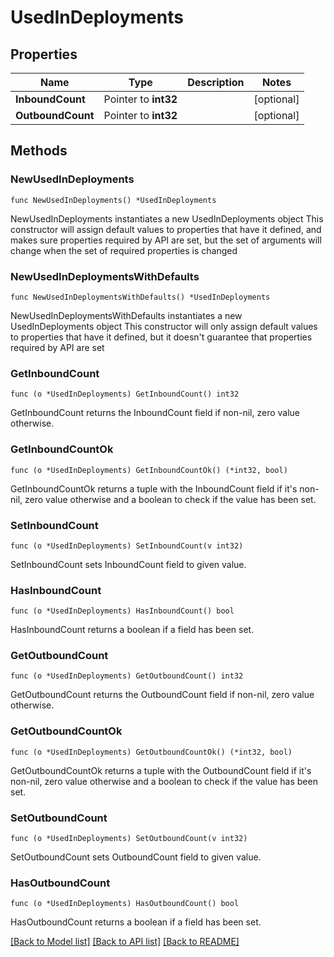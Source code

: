 # UsedInDeployments

## Properties

Name | Type | Description | Notes
------------ | ------------- | ------------- | -------------
**InboundCount** | Pointer to **int32** |  | [optional] 
**OutboundCount** | Pointer to **int32** |  | [optional] 

## Methods

### NewUsedInDeployments

`func NewUsedInDeployments() *UsedInDeployments`

NewUsedInDeployments instantiates a new UsedInDeployments object
This constructor will assign default values to properties that have it defined,
and makes sure properties required by API are set, but the set of arguments
will change when the set of required properties is changed

### NewUsedInDeploymentsWithDefaults

`func NewUsedInDeploymentsWithDefaults() *UsedInDeployments`

NewUsedInDeploymentsWithDefaults instantiates a new UsedInDeployments object
This constructor will only assign default values to properties that have it defined,
but it doesn't guarantee that properties required by API are set

### GetInboundCount

`func (o *UsedInDeployments) GetInboundCount() int32`

GetInboundCount returns the InboundCount field if non-nil, zero value otherwise.

### GetInboundCountOk

`func (o *UsedInDeployments) GetInboundCountOk() (*int32, bool)`

GetInboundCountOk returns a tuple with the InboundCount field if it's non-nil, zero value otherwise
and a boolean to check if the value has been set.

### SetInboundCount

`func (o *UsedInDeployments) SetInboundCount(v int32)`

SetInboundCount sets InboundCount field to given value.

### HasInboundCount

`func (o *UsedInDeployments) HasInboundCount() bool`

HasInboundCount returns a boolean if a field has been set.

### GetOutboundCount

`func (o *UsedInDeployments) GetOutboundCount() int32`

GetOutboundCount returns the OutboundCount field if non-nil, zero value otherwise.

### GetOutboundCountOk

`func (o *UsedInDeployments) GetOutboundCountOk() (*int32, bool)`

GetOutboundCountOk returns a tuple with the OutboundCount field if it's non-nil, zero value otherwise
and a boolean to check if the value has been set.

### SetOutboundCount

`func (o *UsedInDeployments) SetOutboundCount(v int32)`

SetOutboundCount sets OutboundCount field to given value.

### HasOutboundCount

`func (o *UsedInDeployments) HasOutboundCount() bool`

HasOutboundCount returns a boolean if a field has been set.


[[Back to Model list]](../README.md#documentation-for-models) [[Back to API list]](../README.md#documentation-for-api-endpoints) [[Back to README]](../README.md)


